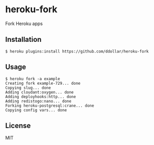 # heroku-fork

Fork Heroku apps

## Installation

    $ heroku plugins:install https://github.com/ddollar/heroku-fork

## Usage

    $ heroku fork -a example
    Creating fork example-729... done
    Copying slug... done
    Adding cloudant:oxygen... done
    Adding deployhooks:http... done
    Adding redistogo:nano... done
    Forking heroku-postgresql:crane... done
    Copying config vars... done

## License

MIT
